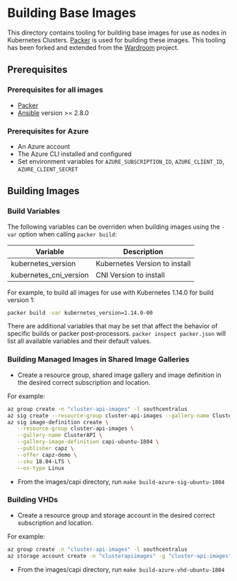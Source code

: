 # Building Base Images

This directory contains tooling for building base images for use as nodes in Kubernetes Clusters. [Packer](https://www.packer.io) is used for building these images. This tooling has been forked and extended from the [Wardroom](https://github.com/heptiolabs/wardroom) project.

## Prerequisites

### Prerequisites for all images

- [Packer](https://www.packer.io/intro/getting-started/install.html)
- [Ansible](http://docs.ansible.com/ansible/latest/intro_installation.html) version >= 2.8.0

### Prerequisites for Azure

- An Azure account
- The Azure CLI installed and configured
- Set environment variables for `AZURE_SUBSCRIPTION_ID`, `AZURE_CLIENT_ID`, `AZURE_CLIENT_SECRET`

## Building Images

### Build Variables

The following variables can be overriden when building images using the `-var` option when calling `packer build`:

| Variable                 | Description                   |
| ----------------------   | ----------------------------- |
| kubernetes_version       | Kubernetes Version to install |
| kubernetes_cni_version   | CNI Version to install        |

For example, to build all images for use with Kubernetes 1.14.0 for build version 1:

```sh
packer build -var kubernetes_version=1.14.0-00
```

There are additional variables that may be set that affect the behavior of specific builds or packer post-processors. `packer inspect packer.json` will list all available variables and their default values.

### Building Managed Images in Shared Image Galleries

- Create a resource group, shared image gallery and image definition in the desired correct subscription and location.

For example:

```sh
az group create -n "cluster-api-images" -l southcentralus
az sig create --resource-group cluster-api-images --gallery-name ClusterAPI
az sig image-definition create \
   --resource-group cluster-api-images \
   --gallery-name ClusterAPI \
   --gallery-image-definition capi-ubuntu-1804 \
   --publisher capz \
   --offer capz-demo \
   --sku 18.04-LTS \
   --os-type Linux
```

- From the images/capi directory, run `make build-azure-sig-ubuntu-1804`

### Building VHDs

- Create a resource group and storage account in the desired correct subscription and location.

For example:

```sh
az group create -n "cluster-api-images" -l southcentralus
az storage account create -n "clusterapiimages" -g "cluster-api-images"
```

- From the images/capi directory, run `make build-azure-vhd-ubuntu-1804`
